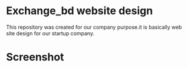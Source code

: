 # Exchange_bd website design
This repository was created for our company purpose.it is basically web site design for our startup company.
# Screenshot

